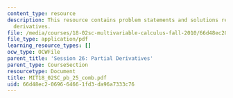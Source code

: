 ```yaml
---
content_type: resource
description: This resource contains problem statements and solutions related to partial
  derivatives.
file: /media/courses/18-02sc-multivariable-calculus-fall-2010/66d48ec2069664661fd3da96a7333c76_MIT18_02SC_pb_25_comb.pdf
file_type: application/pdf
learning_resource_types: []
ocw_type: OCWFile
parent_title: 'Session 26: Partial Derivatives'
parent_type: CourseSection
resourcetype: Document
title: MIT18_02SC_pb_25_comb.pdf
uid: 66d48ec2-0696-6466-1fd3-da96a7333c76
---
```

